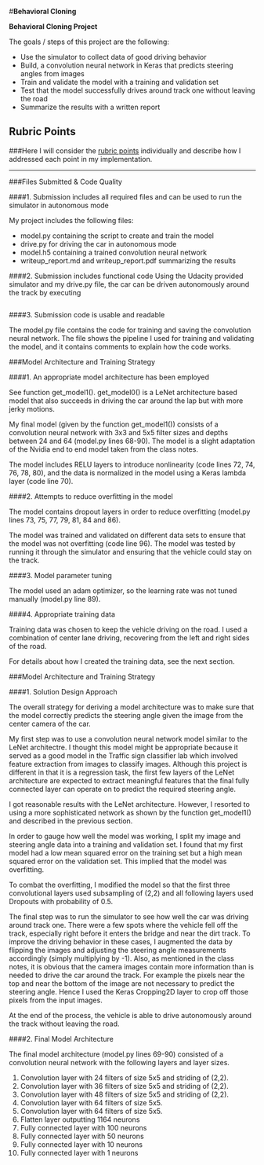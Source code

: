 #**Behavioral Cloning** 

<!--##Writeup Template

###You can use this file as a template for your writeup if you want to submit it as a markdown file, but feel free to use some other method and submit a pdf if you prefer.

----->

**Behavioral Cloning Project**

The goals / steps of this project are the following:
* Use the simulator to collect data of good driving behavior
* Build, a convolution neural network in Keras that predicts steering angles from images
* Train and validate the model with a training and validation set
* Test that the model successfully drives around track one without leaving the road
* Summarize the results with a written report


[//]: # (Image References)

[image1]: ./examples/placeholder.png "Model Visualization"
[image2]: ./examples/placeholder.png "Grayscaling"
[image3]: ./examples/placeholder_small.png "Recovery Image"
[image4]: ./examples/placeholder_small.png "Recovery Image"
[image5]: ./examples/placeholder_small.png "Recovery Image"
[image6]: ./examples/placeholder_small.png "Normal Image"
[image7]: ./examples/placeholder_small.png "Flipped Image"

## Rubric Points
###Here I will consider the [rubric points](https://review.udacity.com/#!/rubrics/432/view) individually and describe how I addressed each point in my implementation.  

---
###Files Submitted & Code Quality

####1. Submission includes all required files and can be used to run the simulator in autonomous mode

My project includes the following files:

* model.py containing the script to create and train the model
* drive.py for driving the car in autonomous mode
* model.h5 containing a trained convolution neural network 
* writeup_report.md and writeup_report.pdf summarizing the results

####2. Submission includes functional code
Using the Udacity provided simulator and my drive.py file, the car can be driven autonomously around the track by executing 
```python drive.py model.h5
```

####3. Submission code is usable and readable

The model.py file contains the code for training and saving the convolution neural network. The file shows the pipeline I used for training and validating the model, and it contains comments to explain how the code works.

###Model Architecture and Training Strategy

####1. An appropriate model architecture has been employed

See function get_model1(). get_model0() is a LeNet architecture based model that also succeeds in driving the car around the lap but with more jerky motions.

My final model (given by the function get_model1()) consists of a convolution neural network with 3x3 and 5x5 filter sizes and depths between 24 and 64 (model.py lines 68-90). The model is a slight adaptation of the Nvidia end to end model taken from the class notes.

The model includes RELU layers to introduce nonlinearity (code lines 72, 74, 76, 78, 80), and the data is normalized in the model using a Keras lambda layer (code line 70). 

####2. Attempts to reduce overfitting in the model

The model contains dropout layers in order to reduce overfitting (model.py lines 73, 75, 77, 79, 81, 84 and 86). 

The model was trained and validated on different data sets to ensure that the model was not overfitting (code line 96). The model was tested by running it through the simulator and ensuring that the vehicle could stay on the track.

####3. Model parameter tuning

The model used an adam optimizer, so the learning rate was not tuned manually (model.py line 89).

####4. Appropriate training data

Training data was chosen to keep the vehicle driving on the road. I used a combination of center lane driving, recovering from the left and right sides of the road.

For details about how I created the training data, see the next section. 

###Model Architecture and Training Strategy

####1. Solution Design Approach

The overall strategy for deriving a model architecture was to make sure that the model correctly predicts the steering angle given the image from the center camera of the car.

My first step was to use a convolution neural network model similar to the LeNet architectre. I thought this model might be appropriate because it served as a good model in the Traffic sign classifier lab which involved feature extraction from images to classify images. Although this project is different in that it is a regression task, the first few layers of the LeNet architecture are expected to extract meaningful features that the final fully connected layer can operate on to predict the required steering angle.

I got reasonable results with the LeNet architecture. However, I resorted to using a more sophisticated network as shown by the function get_model1() and described in the previous section.

In order to gauge how well the model was working, I split my image and steering angle data into a training and validation set. I found that my first model had a low mean squared error on the training set but a high mean squared error on the validation set. This implied that the model was overfitting. 

To combat the overfitting, I modified the model so that the first three convolutional layers used subsampling of (2,2) and all following layers used Dropouts with probability of 0.5.


The final step was to run the simulator to see how well the car was driving around track one. There were a few spots where the vehicle fell off the track, especially right before it enters the bridge and near the dirt track. To improve the driving behavior in these cases, I augmented the data by flipping the images and adjusting the steering angle measurements accordingly (simply multiplying by -1). Also, as mentioned in the class notes, it is obvious that the camera images contain more information than is needed to drive the car around the track. For example the pixels near the top and near the bottom of the image are not necessary to predict the steering angle. Hence I used the Keras Cropping2D layer to crop off those pixels from the input images.

At the end of the process, the vehicle is able to drive autonomously around the track without leaving the road.

####2. Final Model Architecture

The final model architecture (model.py lines 69-90) consisted of a convolution neural network with the following layers and layer sizes.

1. Convolution layer with 24 filters of size 5x5 and striding of (2,2).
2. Convolution layer with 36 filters of size 5x5 and striding of (2,2).
3. Convolution layer with 48 filters of size 5x5 and striding of (2,2).
4. Convolution layer with 64 filters of size 5x5.
5. Convolution layer with 64 filters of size 5x5.
6. Flatten layer outputting 1164 neurons
6. Fully connected layer with 100 neurons
7. Fully connected layer with 50 neurons
8. Fully connected layer with 10 neurons
9. Fully connected layer with 1 neurons

<!--Here is a visualization of the architecture (note: visualizing the architecture is optional according to the project rubric)
-->
<!--![alt text][image1]-->
